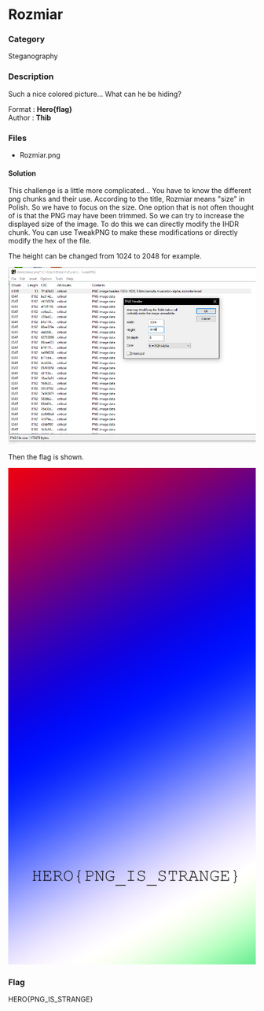 # Rozmiar

### Category

Steganography

### Description

Such a nice colored picture... What can he be hiding?

Format : **Hero{flag}**<br>
Author : **Thib**

### Files

- Rozmiar.png

#### Solution

This challenge is a little more complicated... You have to know the different png chunks and their use. According to the title, Rozmiar means "size" in Polish. So we have to focus on the size. One option that is not often thought of is that the PNG may have been trimmed. So we can try to increase the displayed size of the image. To do this we can directly modify the IHDR chunk. You can use TweakPNG to make these modifications or directly modify the hex of the file.

The height can be changed from 1024 to 2048 for example.

![image](result.PNG)

Then the flag is shown.

![image](flag.png)

### Flag

HERO{PNG_IS_STRANGE}


